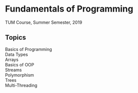 # Fundamentals of Programming
TUM Course, Summer Semester, 2019

## Topics
Basics of Programming  
Data Types  
Arrays  
Basics of OOP  
Streams  
Polymorphism  
Trees  
Multi-Threading  

